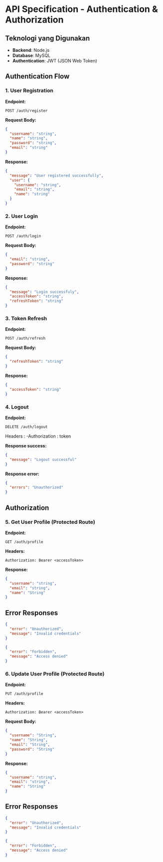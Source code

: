 # API Specification - Authentication & Authorization

## Teknologi yang Digunakan

- **Backend**: Node.js
- **Database**: MySQL
- **Authentication**: JWT (JSON Web Token)

## Authentication Flow

### 1. User Registration

**Endpoint:**

```
POST /auth/register
```

**Request Body:**

```json
{
  "username": "string",
  "name": "string",
  "password": "string",
  "email": "string"
}
```

**Response:**

```json
{
  "message": "User registered successfully",
  "user": {
    "username": "string",
    "email": "string",
    "name": "string"
  }
}
```

### 2. User Login

**Endpoint:**

```
POST /auth/login
```

**Request Body:**

```json
{
  "email": "string",
  "password": "string"
}
```

**Response:**

```json
{
  "message": "Login successfuly",
  "accessToken": "string",
  "refreshToken": "string"
}
```

### 3. Token Refresh

**Endpoint:**

```
POST /auth/refresh
```

**Request Body:**

```json
{
  "refreshToken": "string"
}
```

**Response:**

```json
{
  "accessToken": "string"
}
```

### 4. Logout

**Endpoint:**

```
DELETE /auth/logout
```

Headers :
-Authorization : token

**Response success:**

```json
{
  "message": "Logout successful"
}
```

**Response error:**

```json
{
  "errors": "Unauthorized"
}
```

## Authorization

### 5. Get User Profile (Protected Route)

**Endpoint:**

```
GET /auth/profile
```

**Headers:**

```
Authorization: Bearer <accessToken>
```

**Response:**

```json
{
  "username": "string",
  "email": "string",
  "name": "String"
}
```

## Error Responses

```json
{
  "error": "Unauthorized",
  "message": "Invalid credentials"
}
```

```json
{
  "error": "Forbidden",
  "message": "Access denied"
}
```

### 6. Update User Profile (Protected Route)

**Endpoint:**

```
PUT /auth/profile
```

**Headers:**

```
Authorization: Bearer <accessToken>
```

**Request Body:**

```json
{
  "username": "String",
  "name": "String",
  "email": "String",
  "password": "String"
}
```

**Response:**

```json
{
  "username": "string",
  "email": "string",
  "name": "String"
}
```

## Error Responses

```json
{
  "error": "Unauthorized",
  "message": "Invalid credentials"
}
```

```json
{
  "error": "Forbidden",
  "message": "Access denied"
}
```
